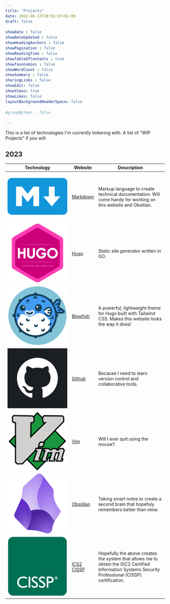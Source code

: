 ```yaml
---
title: "Projects"
date: 2022-06-13T20:55:37+01:00
draft: false

showDate : false
showDateUpdated : false
showHeadingAnchors : false
showPagination : false
showReadingTime : false
showTableOfContents : true
showTaxonomies : false 
showWordCount : false
showSummary : false
sharingLinks : false
showEdit: false
showViews: true
showLikes: false
layoutBackgroundHeaderSpace: false

#groupByYear : false

---
```


This is a list of technologies I'm currently tinkering with. A list of "WIP Projects" if you will:  

## 2023 

<table>
    <thead>
        <tr>
            <th>Technology</th>
            <th>Website</th>
            <th>Description</th>
        </tr>
    </thead>
    <tbody>
            <tr>
            <td><img class="customEntitityAlbum" style="background-color:transparent" src="Markdown.png"/></td>
            <td><a target="_blank" href="https://www.markdownguide.org">Markdown </a></td>
            <td>Markup language to create technical documentation. Will come handy for working on this website and Obsitian.</td>
        </tr>
            <tr>
            <td><img class="customEntitityAlbum" style="background-color:transparent" src="hugo.png"/></td>
            <td><a target="_blank" href="https://gohugo.io/">Hugo</a></td>
            <td>Static site generator written in GO.</td>
        </tr>
            <tr>
            <td><img class="customEntitityAlbum" style="background-color:transparent" src="blowfish_logo.png"/></td>
            <td><a target="_blank" href="https://github.com/nunocoracao/blowfish">Blowfish</a></td>
            <td>A powerful, lightweight theme for Hugo built with Tailwind CSS. Makes this website looks the way it does!</td>
        </tr>
            <tr>
            <td><img class="customEntitityAlbum" style="background-color:transparent" src="github.png"/></td>
            <td><a target="_blank" href="https://github.com/">Github</a></td>
            <td>Because I need to learn version control and collaborative tools. </td>
        </tr>
            <tr>
            <td><img class="customEntitityAlbum" style="background-color:transparent" src="vim.png"/></td>
            <td><a target="_blank" href="https://www.vim.org/">Vim</a></td>
            <td>Will I ever quit using the mouse?.</td>
        </tr>
         <tr>
            <td><img class="customEntitityAlbum" style="background-color:transparent" src="obsidian.png"/></td>
            <td><a target="_blank" href="https://obsidian.md/">Obsidian</a></td>
            <td>Taking smart notes to create a second brain that hopefuly remembers better than mine.</td>
        </tr>
         <tr>
            <td><img class="customEntitityAlbum" style="background-color:transparent" src="cissp.png"/></td>
            <td><a target="_blank" href="https://www.isc2.org/certifications/cissp/">ICS2<br>CISSP</a></td>
            <td>Hopefully the above creates the system that allows me to obtain the ISC2 Certified Information Systems Security Professional (CISSP) certification.</td>
        </tr>
    </tbody>
</table>